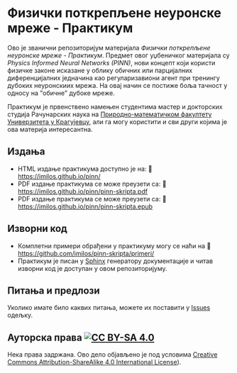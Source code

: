 # Физички поткрепљене неуронске мреже - Практикум

Ово је званични репозиторијум материјала *Физички поткрепљене неуронске мреже - Практикум*. Предмет овог уџбеничког материјала су *Physics Informed Neural Networks (PINN)*, нови концепт који користи физичке законе исказане у облику обичних или парцијалних диференцијалних једначина као регуларизавиони агент при тренингу дубоких неуронскиих мрежа. На овај начин се постиже боља тачност у односу на "обичне" дубоке мреже. 

Практикум је првенствено намењен студентима мастер и докторских студија Рачунарских наука на [Природно-математичком факултету](http://www.pmf.kg.ac.rs) [Универзитета у Крагујевцу](http://www.kg.ac.rs), али га могу користити и сви други којима је ова материја интересантна. 

## Издања

* HTML издање практикума доступно је на: :link: https://imilos.github.io/pinn/
* PDF издање практикума се може преузети са: :link: https://imilos.github.io/pinn/pinn-skripta.pdf
* PDF издање практикума се може преузети са: :link: https://imilos.github.io/pinn/pinn-skripta.epub

## Изворни код

* Комплетни примери обрађени у практикуму могу се наћи на :link: https://github.com/imilos/pinn-skripta/primeri/
* Практикум је писан у [Sphinx](http://www.sphinx-doc.org) генератору документације и читав изворни код је доступан у овом репозиторијуму. 

## Питања и предлози

Уколико имате било каквих питања, можете их поставити у [Issues](https://github.com/imilos/pinn-skripta/issues) одељку.

## Ауторска права [![CC BY-SA 4.0][cc-by-sa-shield]][cc-by-sa]

Нека права задржана. Ово дело обjављено jе под условима [Creative Commons Attribution-ShareAlike 4.0 International License][cc-by-sa]).

[cc-by-sa]: http://creativecommons.org/licenses/by-sa/4.0
[cc-by-sa-image]: https://mirrors.creativecommons.org/presskit/buttons/88x31/svg/by-sa.svg
[cc-by-sa-shield]: https://mirrors.creativecommons.org/presskit/buttons/80x15/svg/by-sa.svg
